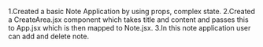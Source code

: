 1.Created a basic Note Application by using props, complex state.
2.Created a CreateArea.jsx component which takes title and content and passes this to App.jsx which is then mapped to Note.jsx.
3.In this note application user can add and delete note.
